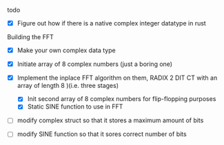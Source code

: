 todo


- [x] Figure out how if there is a native complex integer datatype in rust


Building the FFT
- [x] Make your own complex data type
- [x] Initiate array of 8 complex numbers (just a boring one)
- [x] Implement the inplace FFT algorithm on them, RADIX 2 DIT CT with an array of length 8 )(i.e. three stages)
  - [x] Init second array of 8 complex numbers for flip-flopping purposes
  - [x] Static SINE function to use in FFT
  
- [ ] modify complex struct so that it stores a maximum amount of bits
- [ ] modify SINE function so that it sores correct number of bits





